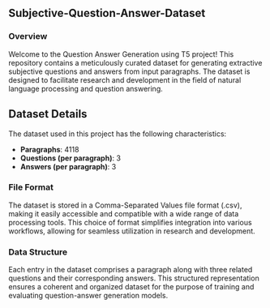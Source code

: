 ## Subjective-Question-Answer-Dataset
### Overview
Welcome to the Question Answer Generation using T5 project! This repository contains a meticulously curated dataset for generating extractive subjective questions and answers from input paragraphs. The dataset is designed to facilitate research and development in the field of natural language processing and question answering.
## Dataset Details

The dataset used in this project has the following characteristics:

- **Paragraphs**: 4118
- **Questions (per paragraph)**: 3
- **Answers (per paragraph)**: 3

### File Format

The dataset is stored in a Comma-Separated Values file format (.csv), making it easily accessible and compatible with a wide range of data processing tools. This choice of format simplifies integration into various workflows, allowing for seamless utilization in research and development.

### Data Structure

Each entry in the dataset comprises a paragraph along with three related questions and their corresponding answers. This structured representation ensures a coherent and organized dataset for the purpose of training and evaluating question-answer generation models.
